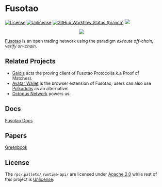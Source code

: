 # Fusotao

[![License](https://img.shields.io/badge/License-Apache2.0-orange.svg)](#LICENSE)
[![Unlicense](https://img.shields.io/badge/License-Unlicense-purple.svg)](#LICENSE)
[![GitHub Workflow Status (branch)](https://github.com/uinb/fusotao/actions/workflows/check.yml/badge.svg)](https://github.com/uinb/fusotao/actions?query=branch%3Amaster)
[![](https://dcbadge.vercel.app/api/server/nvHnm3sXfM?style=flat&theme=clean&compact=true&logoColor=pink)](https://discord.gg/nvHnm3sXfM)

<p align="center">
  <img src="/fusotao.png">
</p>

[Fusotao](https://www.fusotao.org) is an open trading network using the paradigm _execute off-chain, verify on-chain_.

## Related Projects

- [Galois](https://github.com/uinb/galois) acts the proving client of Fusotao Protocol(a.k.a Proof of Matches).
- [Avatar Wallet](https://github.com/uinb/avatar-wallet) is the browser extension of Fusotao, users can also use [Polkadotjs](https://polkadot.js.org) as an alternative.
- [Octopus Network](https://github.com/octopus-network) powers us.

## Docs
[Fusotao Docs](https://docs.fusotao.org)

## Papers
[Greenbook](https://github.com/uinb/papers)

## License

The `rpc/`,`pallets/`,`runtime-api/` are licensed under [Apache 2.0](LICENSE-APACHE) while rest of this project is [Unlicense](LINCENSE-UNLICENSE).
